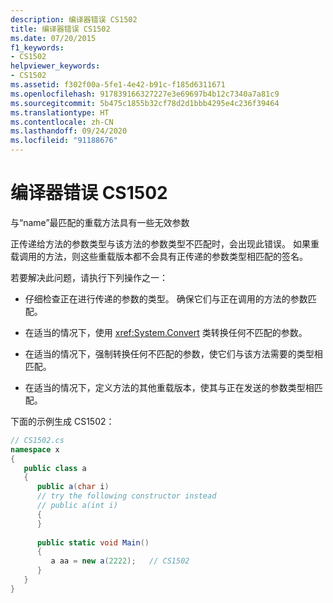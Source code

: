 ```yaml
---
description: 编译器错误 CS1502
title: 编译器错误 CS1502
ms.date: 07/20/2015
f1_keywords:
- CS1502
helpviewer_keywords:
- CS1502
ms.assetid: f302f00a-5fe1-4e42-b91c-f185d6311671
ms.openlocfilehash: 917839166327227e3e69697b4b12c7340a7a81c9
ms.sourcegitcommit: 5b475c1855b32cf78d2d1bbb4295e4c236f39464
ms.translationtype: HT
ms.contentlocale: zh-CN
ms.lasthandoff: 09/24/2020
ms.locfileid: "91188676"
---
```

# <a name="compiler-error-cs1502"></a>编译器错误 CS1502

与“name”最匹配的重载方法具有一些无效参数  
  
 正传递给方法的参数类型与该方法的参数类型不匹配时，会出现此错误。 如果重载调用的方法，则这些重载版本都不会具有正传递的参数类型相匹配的签名。  
  
 若要解决此问题，请执行下列操作之一：  
  
- 仔细检查正在进行传递的参数的类型。 确保它们与正在调用的方法的参数匹配。  
  
- 在适当的情况下，使用 <xref:System.Convert> 类转换任何不匹配的参数。  
  
- 在适当的情况下，强制转换任何不匹配的参数，使它们与该方法需要的类型相匹配。  
  
- 在适当的情况下，定义方法的其他重载版本，使其与正在发送的参数类型相匹配。  
  
 下面的示例生成 CS1502：  
  
```csharp  
// CS1502.cs  
namespace x  
{  
   public class a  
   {  
      public a(char i)  
      // try the following constructor instead  
      // public a(int i)  
      {  
      }  
  
      public static void Main()  
      {  
         a aa = new a(2222);   // CS1502  
      }  
   }  
}  
```
